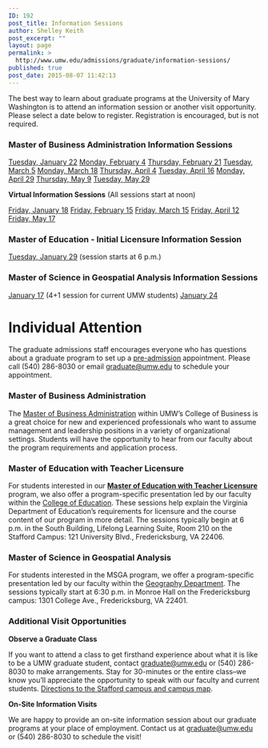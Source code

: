 ```yaml
---
ID: 192
post_title: Information Sessions
author: Shelley Keith
post_excerpt: ""
layout: page
permalink: >
  http://www.umw.edu/admissions/graduate/information-sessions/
published: true
post_date: 2015-08-07 11:42:13
---
```

The best way to learn about graduate programs at the University of Mary Washington is to attend an information session or another visit opportunity. Please select a date below to register. Registration is encouraged, but is not required.
<h3>Master of Business Administration Information Sessions</h3>
<a href="https://umw.askadmissions.net/Portal/EI/ViewDetails?gid=62357737c408614a00455382c4275b5ccff2ee">Tuesday, January 22</a>
<a href="https://umw.askadmissions.net/Portal/EI/ViewDetails?gid=6235777254a3adace0407d8f72d7a722b7761c">Monday, February 4</a>
<a href="https://umw.askadmissions.net/Portal/EI/ViewDetails?gid=623577f00ba605eed0456e87f1e30bb5257394">Thursday, February 21</a>
<a href="https://umw.askadmissions.net/Portal/EI/ViewDetails?gid=6235772544e75caa44402bbc729fd9ac8881d0">Tuesday, March 5</a>
<a href="https://umw.askadmissions.net/Portal/EI/ViewDetails?gid=623577c4018e3a8182455b830b72b21720e860">Monday, March 18</a>
<a href="https://umw.askadmissions.net/Portal/EI/ViewDetails?gid=62357765b6f05097a34e42b118049c7b3a9ae9">Thursday, April 4</a>
<a href="https://umw.askadmissions.net/Portal/EI/ViewDetails?gid=623577ccc09a4837274c00b86a2b5beeff59e2">Tuesday, April 16</a>
<a href="https://umw.askadmissions.net/Portal/EI/ViewDetails?gid=623577db55e877e853412cb2e41cb90d1f8ffa">Monday, April 29</a>
<a href="https://umw.askadmissions.net/Portal/EI/ViewDetails?gid=62357701a2813f49814acdbb31847f79447ac7">Thursday, May 9</a>
<a href="https://umw.askadmissions.net/Portal/EI/ViewDetails?gid=623577692217409ffe472bb0eee0e64f718a46">Tuesday, May 29</a>

<strong>Virtual Information Sessions</strong> (All sessions start at noon)

<a href="https://umw.askadmissions.net/Portal/EI/ViewDetails?gid=6235779dc148eb35c140c1899aec1d5bab5a11">Friday, January 18</a>
<a href="https://umw.askadmissions.net/Portal/EI/ViewDetails?gid=6235775d98d5b0f726407b9370de1ee0e7d212">Friday, February 15</a>
<a href="https://umw.askadmissions.net/Portal/EI/ViewDetails?gid=6235770839fe7f96894f7ba5be8156475188c8">Friday, March 15</a>
<a href="https://umw.askadmissions.net/Portal/EI/ViewDetails?gid=623577435fcbce9d494d03adf32643fc921ea1">Friday, April 12</a>
<a href="https://umw.askadmissions.net/Portal/EI/ViewDetails?gid=623577067a02090afa40f0aa3817d3f5d4f87d">Friday, May 17</a>
<h3>Master of Education - Initial Licensure Information Session</h3>
<a href="https://umw.askadmissions.net/Portal/EI/ViewDetails?gid=6235775bf0bf5765c440bc9532b3cb4e31bce6">Tuesday, January 29</a> (session starts at 6 p.m.)
<h3>Master of Science in Geospatial Analysis Information Sessions</h3>
<a href="https://umw.askadmissions.net/Portal/EI/ViewDetails?gid=6235774bef55a28a94422b9644575ccaa9a588">January 17</a> (4+1 session for current UMW students)
<a href="https://umw.askadmissions.net/Portal/EI/ViewDetails?gid=623577eaf31e4bc58045dabf9224e216d42ffd">January 24</a>
<h1>Individual Attention</h1>
The graduate admissions staff encourages everyone who has questions about a graduate program to set up a <a href="http://www.umw.edu/admissions/graduate/advising/">pre-admission</a> appointment. Please call (540) 286-8030 or email <a href="mailto:graduate@umw.edu">graduate@umw.edu</a> to schedule your appointment.
<h3>Master of Business Administration</h3>
The <a href="http://www.umw.edu/admissions/graduate/degrees/mba/">Master of Business Administration</a> within UMW’s College of Business is a great choice for new and experienced professionals who want to assume management and leadership positions in a variety of organizational settings. Students will have the opportunity to hear from our faculty about the program requirements and application process.
<h3>Master of Education with Teacher Licensure</h3>
For students interested in our <a href="http://www.umw.edu/admissions/graduate/degrees/med-teacher-licensure/"><strong>Master of Education with Teacher Licensure</strong></a> program, we also offer a program-specific presentation led by our faculty within the <a href="http://education.umw.edu">College of Education</a>. These sessions help explain the Virginia Department of Education’s requirements for licensure and the course content of our program in more detail. The sessions typically begin at 6 p.m. in the South Building, Lifelong Learning Suite, Room 210 on the Stafford Campus: 121 University Blvd., Fredericksburg, VA 22406.
<h3>Master of Science in Geospatial Analysis</h3>
For students interested in the MSGA program, we offer a program-specific presentation led by our faculty within the <a href="http://cas.umw.edu/geography/">Geography Department</a>. The sessions typically start at 6:30 p.m. in Monroe Hall on the Fredericksburg campus: 1301 College Ave., Fredericksburg, VA 22401.
<h3>Additional Visit Opportunities</h3>
<strong>Observe a Graduate Class</strong>

If you want to attend a class to get firsthand experience about what it is like to be a UMW graduate student, contact <a href="mailto:graduate@umw.edu">graduate@umw.edu</a> or (540) 286-8030 to make arrangements. Stay for 30-minutes or the entire class–we know you’ll appreciate the opportunity to speak with our faculty and current students. <a href="http://www.umw.edu/visitors/stafford-campus/">Directions to the Stafford campus and campus map</a>.

<strong>On-Site Information Visits</strong>

We are happy to provide an on-site information session about our graduate programs at your place of employment. Contact us at <a href="mailto:graduate@umw.edu">graduate@umw.edu</a> or (540) 286-8030 to schedule the visit!